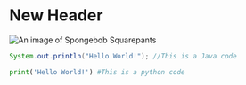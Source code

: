 # New Header
![An image of Spongebob Squarepants](https://opb-opb-prod.cdn.arcpublishing.com/resizer/v2/UODRDCE3KTLWUWUHHRETSAXL7U.jpg?auth=7835866020d2ef9491332c3bd944b7d829939bbb5475f2081ae43995629de432&width=767)

```java
System.out.println("Hello World!"); //This is a Java code
```
```python
print('Hello World!') #This is a python code
```
